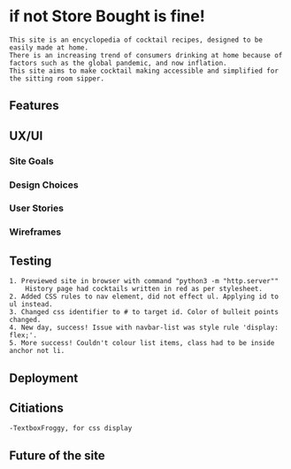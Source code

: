 # if not Store Bought is fine!
    This site is an encyclopedia of cocktail recipes, designed to be easily made at home.
    There is an increasing trend of consumers drinking at home because of factors such as the global pandemic, and now inflation.
    This site aims to make cocktail making accessible and simplified for the sitting room sipper.

## Features

## UX/UI
### Site Goals
### Design Choices
### User Stories
### Wireframes

## Testing
    1. Previewed site in browser with command "python3 -m "http.server""
        History page had cocktails written in red as per stylesheet.
    2. Added CSS rules to nav element, did not effect ul. Applying id to ul instead.
    3. Changed css identifier to # to target id. Color of bulleit points changed.
    4. New day, success! Issue with navbar-list was style rule 'display: flex;'.
    5. More success! Couldn't colour list items, class had to be inside anchor not li.
## Deployment

## Citiations
    -TextboxFroggy, for css display

## Future of the site